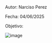 Autor: Narciso Perez

Fecha: 04/06/2025

Objetivo:


![image](https://github.com/user-attachments/assets/e10e9e1a-7bb0-457f-9729-dd3c47cc820c)
